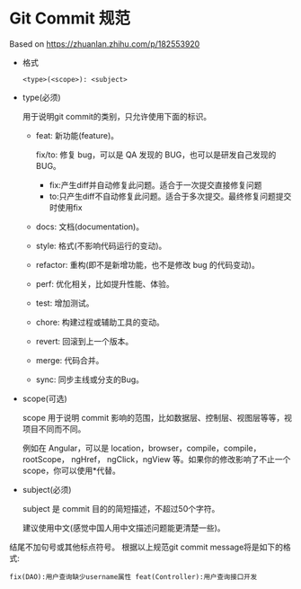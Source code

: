 # Git Commit 规范

Based on https://zhuanlan.zhihu.com/p/182553920

- 格式

    ```
    <type>(<scope>): <subject>
    ```
    
- type(必须)

    用于说明git commit的类别，只允许使用下面的标识。

    - feat: 新功能(feature)。

        fix/to: 修复 bug，可以是 QA 发现的 BUG，也可以是研发自己发现的 BUG。

        - fix:产生diff并自动修复此问题。适合于一次提交直接修复问题
        - to:只产生diff不自动修复此问题。适合于多次提交。最终修复问题提交时使用fix

    - docs: 文档(documentation)。 

    - style: 格式(不影响代码运行的变动)。 

    - refactor: 重构(即不是新增功能，也不是修改 bug 的代码变动)。 

    - perf: 优化相关，比如提升性能、体验。

    - test: 增加测试。

    - chore: 构建过程或辅助工具的变动。

    - revert: 回滚到上一个版本。

    - merge: 代码合并。

    - sync: 同步主线或分支的Bug。

- scope(可选)

    scope 用于说明 commit 影响的范围，比如数据层、控制层、视图层等等，视项目不同而不同。

    例如在 Angular，可以是 location，browser，compile，compile，rootScope， ngHref， ngClick，ngView 等。如果你的修改影响了不止一个 scope，你可以使用*代替。

- subject(必须)

    subject 是 commit 目的的简短描述，不超过50个字符。

    建议使用中文(感觉中国人用中文描述问题能更清楚一些)。

结尾不加句号或其他标点符号。
根据以上规范git commit message将是如下的格式:


```
fix(DAO):用户查询缺少username属性 feat(Controller):用户查询接口开发
```